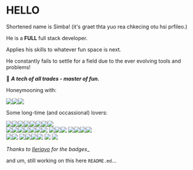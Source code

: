 # HELLO

Shortened name is Simba! (it's graet thta yuo rea chkecing otu hsi prfileo.)


He is a **FULL** full stack developer.

Applies his skills to whatever fun space is next.

He constantly fails to settle for a field due to the ever evolving tools and problems!

🤖 **_A tech of all trades - master of fun._**


Honeymooning with:

<img src="https://img.shields.io/badge/go-%2300ADD8.svg?&style=for-the-badge&logo=go&logoColor=white"/><img src="https://img.shields.io/badge/vuejs%20-%2335495e.svg?&style=for-the-badge&logo=vue.js&logoColor=%234FC08D"/><img src="https://img.shields.io/badge/kubernetes%20-%23326ce5.svg?&style=for-the-badge&logo=kubernetes&logoColor=white"/>

Some long-time (and occassional) lovers:

<img src="https://img.shields.io/badge/css3%20-%231572B6.svg?&style=for-the-badge&logo=css3&logoColor=white"/><img src="https://img.shields.io/badge/dart-%230175C2.svg?&style=for-the-badge&logo=dart&logoColor=white"/><img src="https://img.shields.io/badge/html5%20-%23E34F26.svg?&style=for-the-badge&logo=html5&logoColor=white"/><img src="https://img.shields.io/badge/javascript%20-%23323330.svg?&style=for-the-badge&logo=javascript&logoColor=%23F7DF1E"/><img src="https://img.shields.io/badge/markdown-%23000000.svg?&style=for-the-badge&logo=markdown&logoColor=white"/><img src="https://img.shields.io/badge/php-%23777BB4.svg?&style=for-the-badge&logo=php&logoColor=white"/><img src="https://img.shields.io/badge/python%20-%2314354C.svg?&style=for-the-badge&logo=python&logoColor=white"/><img src="https://img.shields.io/badge/rust-%23000000.svg?&style=for-the-badge&logo=rust&logoColor=white"/>\
<img src="https://img.shields.io/badge/bootstrap%20-%23563D7C.svg?&style=for-the-badge&logo=bootstrap&logoColor=white"/><img src="https://img.shields.io/badge/django%20-%23092E20.svg?&style=for-the-badge&logo=django&logoColor=white"/><img src="https://img.shields.io/badge/jquery%20-%230769AD.svg?&style=for-the-badge&logo=jquery&logoColor=white"/><img src="https://img.shields.io/badge/laravel%20-%23FF2D20.svg?&style=for-the-badge&logo=laravel&logoColor=white"/><img src="https://img.shields.io/badge/Flutter%20-%2302569B.svg?&style=for-the-badge&logo=Flutter&logoColor=white" /><img src="https://img.shields.io/badge/material%20ui%20-%230081CB.svg?&style=for-the-badge&logo=material-ui&logoColor=white"/><img src="https://img.shields.io/badge/react%20-%2320232a.svg?&style=for-the-badge&logo=react&logoColor=%2361DAFB"/>
<img src="https://img.shields.io/badge/git%20-%23F05033.svg?&style=for-the-badge&logo=git&logoColor=white"/><img src="https://img.shields.io/badge/github%20-%23121011.svg?&style=for-the-badge&logo=github&logoColor=white"/><img src="https://img.shields.io/badge/bitbucket%20-%230047B3.svg?&style=for-the-badge&logo=bitbucket&logoColor=white"/>
<img src="https://img.shields.io/badge/AWS%20-%23FF9900.svg?&style=for-the-badge&logo=amazon-aws&logoColor=white"/><img src="https://img.shields.io/badge/Google%20Cloud%20-%234285F4.svg?&style=for-the-badge&logo=google-cloud&logoColor=white"/><img src="https://img.shields.io/badge/DigitalOcean-%230167ff.svg?&style=for-the-badge&logo=digitalOcean&logoColor=white"/><img src="https://img.shields.io/badge/firebase%20-%23039BE5.svg?&style=for-the-badge&logo=firebase"/>\
<img src="https://img.shields.io/badge/apache%20-%23D42029.svg?&style=for-the-badge&logo=apache&logoColor=white"/><img src="https://img.shields.io/badge/nginx%20-%23009639.svg?&style=for-the-badge&logo=nginx&logoColor=white"/>
<img src="https://img.shields.io/badge/mysql-%2300f.svg?&style=for-the-badge&logo=mysql&logoColor=white"/><img src ="https://img.shields.io/badge/postgres-%23316192.svg?&style=for-the-badge&logo=postgresql&logoColor=white"/><img src ="https://img.shields.io/badge/MongoDB-%234ea94b.svg?&style=for-the-badge&logo=mongodb&logoColor=white"/><img src ="https://img.shields.io/badge/sqlite-%2307405e.svg?&style=for-the-badge&logo=sqlite&logoColor=white"/>
<img src="https://img.shields.io/badge/github%20actions%20-%232671E5.svg?&style=for-the-badge&logo=github%20actions&logoColor=white"/>
<img src="https://img.shields.io/badge/docker%20-%230db7ed.svg?&style=for-the-badge&logo=docker&logoColor=white"/>


_Thanks to [Ileriayo](https://github.com/Ileriayo/markdown-badges) for the badges__



and um, still working on this here `README.md`...
